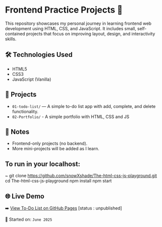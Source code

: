 # Frontend Practice Projects 🚀

This repository showcases my personal journey in learning frontend web development using HTML, CSS, and JavaScript. It includes small, self-contained projects that focus on improving layout, design, and interactivity skills.



## 🛠️ Technologies Used

- HTML5
- CSS3
- JavaScript (Vanilla)



## 📂 Projects

- `01-todo-list/` — A simple to-do list app with add, complete, and delete functionality.
- `02-Portfolio/` - A simple portfolio with HTML, CSS and JS



## 📌 Notes

- Frontend-only projects (no backend).
- More mini-projects will be added as I learn.



## To run in your localhost:

~ git clone https://github.com/snowXshade/The-html-css-js-playground.git
cd The-html-css-js-playground
npm install
npm start



## 🌐 Live Demo

➡️ [View To-Do List on GitHub Pages](https://snowxshade.github.io/The-html-css-js-playground/)  [status : unpublished]





📅 Started on: `June 2025`

